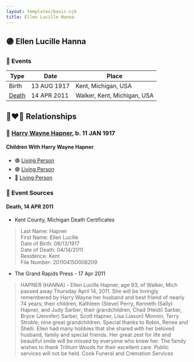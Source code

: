 ```yaml
---
layout: templates/basic.njk
title: Ellen Lucille Hanna
---
```

## 🟣 Ellen Lucille Hanna

### 📆 Events

Type | Date | Place
------ | ------ | ------
Birth | 13 AUG 1917 | Kent, Michigan, USA
[Death](#event-event-4) | 14 APR 2011 | Walker, Kent, Michigan, USA

## 👩‍❤️‍👨 Relationships

### 🔵 [Harry Wayne Hapner](/people/9/97595740), b. 11 JAN 1917

#### Children With Harry Wayne Hapner
* 🟣 [Living Person](/people/6/61459971)
* 🟣 [Living Person](/people/2/28777806)
* 🔵 [Living Person](/people/9/94321954)
### 📰 Event Sources

#### <a id="event-event-4"></a> Death, 14 APR 2011
* Kent County, Michigan Death Certificates
>   
  > Last Name: Hapner  
  > First Name: Ellen Lucille  
  > Date of Birth: 08/13/1917  
  > Date of Death: 04/14/2011  
  > Residence: Kent  
  > File Number: 201104150008209
* The Grand Rapids Press  - 17 Apr 2011
>   
  > HAPNER (HANNA) - Ellen Lucille Hapner, age 93, of Walker, Mich passed away Thursday April 14, 2011. She will be lovingly remembered by Harry Wayne her husband and best friend of nearly 74 years; their children, Kathleen (Steve) Perry, Kenneth (Sally) Hapner, and Judy Sarber; their grandchildren, Chad (Heidi) Sarber, Bryce (Jennifer) Sarber, Scott Hapner, Lisa (Jason) Monnin, Terry Stroble; nine great grandchildren. Special thanks to Robin, Renee and Shelli. Ellen had many hobbies that she shared with her beloved husband, family and special friends. Her great zest for life and beautiful smile will be missed by everyone who knew her. The family wishes to thank Trillium Woods for their excellent care. Public services will not be held. Cook Funeral and Cremation Services
